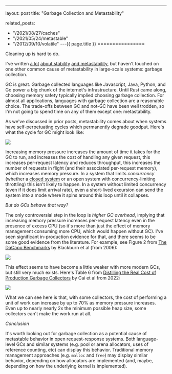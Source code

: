 ---
layout: post
title: "Garbage Collection and Metastability"



related_posts:
  - "/2021/08/27/caches"
  - "/2021/05/24/metastable"
  - "/2012/09/10/volatile"
---{{ page.title }}
================

<p class="meta">Cleaning up is hard to do.</p>

I've written [a lot](https://brooker.co.za/blog/2023/05/10/open-closed.html) [about stability](https://brooker.co.za/blog/2021/08/27/caches.html) [and metastability](https://brooker.co.za/blog/2021/05/24/metastable.html), but haven't touched on one other common cause of metastability in large-scale systems: garbage collection.

GC is great. Garbage collected languages like Javascript, Java, Python, and Go power a big chunk of the internet's infrastructure. Until Rust came along, choosing memory safety typically implied choosing garbage collection. For almost all applications, languages with garbage collection are a reasonable choice. The trade-offs between GC and not-GC have been well trodden, so I'm not going to spend time on any of them except one: metastability.

As we've discussed in prior posts, metastability comes about when systems have self-perpetuating cycles which permanently degrade goodput. Here's what the cycle for GC might look like:

![](/blog/images/gc_metastability_loop.png)

Increasing memory pressure increases the amount of time it takes for the GC to run, and increases the cost of handling any given request, this increases per-request latency and reduces throughput, this increases the number of requests in flight (and their associated per-request memory), which increases memory pressure. In a system that limits *concurrency* (whether a [closed system](https://brooker.co.za/blog/2023/05/10/open-closed.html) or an open system with concurrency-limiting throttling) this isn't likely to happen. In a system without limited concurrency (even if it does limit arrival rate), even a short-lived excursion can send the system into a mode where it spins around this loop until it collapses.

*But do GCs behave that way?*

The only controversial step in the loop is *higher GC overhead*, implying that increasing memory pressure increases per-request latency even in the presence of excess CPU (so it's more than just the effect of memory management consuming more CPU, which would happen without GC). I've seen significant in-production evidence for that, and there seems to be some good evidence from the literature. For example, see Figure 2 from [The DaCapo Benchmarks](https://www.steveblackburn.org/pubs/papers/dacapo-oopsla-2006.pdf) by Blackburn et al (from 2006):

![](/blog/images/gc_blackburn_fig2b.png)

This effect seems to have become a little weaker with more modern GCs, but still very much exists. Here's Table 6 from [Distilling the Real Cost of Production Garbage Collectors](https://www.steveblackburn.org/pubs/papers/lbo-ispass-2022.pdf) by Cai et al from 2022:

![](/blog/images/gc_cai_table7.png)

What we can see here is that, with some collectors, the cost of performing a unit of work can increase by up to 70% as memory pressure increases. Even up to nearly nearly 2x the minimum possible heap size, some collectors can't make the work run at all.

*Conclusion*

It's worth looking out for garbage collection as a potential cause of metastable behavior in open request-response systems. Both language-level GCs and similar systems (e.g. pool or arena allocators, uses of reference counting, etc) can display this behavior. Traditional memory management approaches (e.g. `malloc` and `free`) may display similar behavior, depending on how allocators are implemented (and, maybe, depending on how the underlying kernel is implemented).